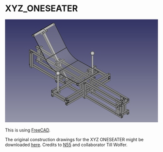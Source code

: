 # XYZ_ONESEATER

![](https://github.com/FreeCutter/XYZ_ONESEATER/blob/master/OneSeater_Assembley.png)

This is using [FreeCAD](https://www.freecadweb.org). 

The original construction drawings for the XYZ ONESEATER might be downloaded [here](http://www.n55.dk/MANUALS/SPACEFRAMEVEHICLES/spaceframevehicles.html).
Credits to [N55](http://www.n55.dk) and collaborator Till Wolfer.

